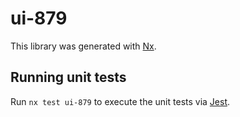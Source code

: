 # ui-879

This library was generated with [Nx](https://nx.dev).

## Running unit tests

Run `nx test ui-879` to execute the unit tests via [Jest](https://jestjs.io).
